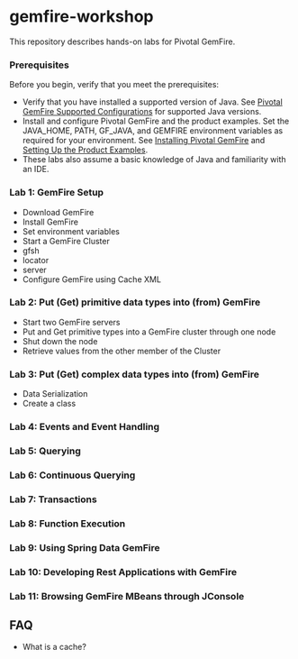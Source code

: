 # gemfire-workshop

This repository describes hands-on labs for Pivotal GemFire.

### Prerequisites

Before you begin, verify that you meet the prerequisites:
* Verify that you have installed a supported version of Java. See [Pivotal GemFire Supported Configurations](http://gemfire.docs.pivotal.io/latest/userguide/index.html#getting_started/system_requirements/supported_configurations.html#system_requirements) for supported Java versions.
* Install and configure Pivotal GemFire and the product examples. Set the JAVA_HOME, PATH, GF_JAVA, and GEMFIRE environment variables as required for your environment. See [Installing Pivotal GemFire](http://gemfire.docs.pivotal.io/latest/userguide/index.html#getting_started/install_intro.html#concept_5111C7EDF7D24CA2BCE5959006453415) and [Setting Up the Product Examples](http://gemfire.docs.pivotal.io/latest/userguide/index.html#getting_started/topics/setting_up_the_product_examples.html#setting_up_the_product_examples).
* These labs also assume a basic knowledge of Java and familiarity with an IDE.

### Lab 1: GemFire Setup
* Download GemFire
* Install GemFire
* Set environment variables 
* Start a GemFire Cluster
* gfsh
* locator
* server
* Configure GemFire using Cache XML

### Lab 2: Put (Get) primitive data types into (from) GemFire 
* Start two GemFire servers
* Put and Get primitive types into a GemFire cluster through one node
* Shut down the node
* Retrieve values from the other member of the Cluster

### Lab 3: Put (Get) complex data types into (from) GemFire
* Data Serialization
* Create a class

### Lab 4: Events and Event Handling

### Lab 5: Querying

### Lab 6: Continuous Querying

### Lab 7: Transactions

### Lab 8: Function Execution

### Lab 9: Using Spring Data GemFire

### Lab 10: Developing Rest Applications with GemFire

### Lab 11: Browsing GemFire MBeans through JConsole

## FAQ
* What is a cache?
